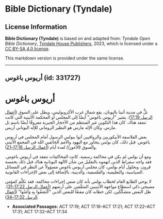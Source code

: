 # Bible Dictionary (Tyndale)

## License Information

**Bible Dictionary (Tyndale)** is based on and adapted from: _Tyndale Open Bible Dictionary_, [Tyndale House Publishers](https://tyndaleopenresources.com/), 2023, which is licensed under a [CC BY-SA 4.0 license](https://creativecommons.org/licenses/by-sa/4.0/legalcode.en).

This markdown version is provided under the same license.



--------------------------------

## أريوس باغوس (id: 331727)

أريوس باغوس
===========

تلٌّ في مدينة أثينا باليونان، يقع شمال غرب الأكروبوليس، ويطل على السوق ([أعمال الرسل 17:19](https://ref.ly/Acts17:19)). يشير "أريوس باغوس" أيضًا إلى المجلس أو المحكمة الأثينية التي كانت تنعقد هناك. كان هذا التكوين غير المنتظم من الأحجار الجيرية معروفًا أيضًا باسم تل مارس. وكان الإله مارس هو النظير الروماني للإله اليوناني آريس.

بعض الفلاسفة الأبيكوريين والرواقيين أتوا ببولس الرسول أمام المجلس في أريوس باغوس. قبل ذلك، كان بولس يتحاور مع اليهود والأمم الخائفين الله في المجمع الأثيني والسوق *(*الأغورا*)* لعدة أيام ([أعمال الرسل 17:16–21](https://ref.ly/Acts17:16-Acts17:21)).

ومع أن بولس لم يكن في محاكمة رسمية، كانت المحاكمات تنعقد في أريوس باغوس. فقد واجه سقراط الذين اتهموه بالتقليل من شأن الآلهة اليونانية هناك قبل ذلك بخمسة قرون. وبحلول أيام بولس، كان مجلس أريوس باغوس مسؤولاً عن النظر في المسائل السياسية، والتعليمية، والفلسفية، والدينية، بالإضافة إلى بعض الإجراءات القانونية.

لا يوحي الطابع العام لخطاب بولس بأنه كان ضمن إجراءات محاكمة. فقد تكلَّم كمؤمن مسيحي ذكي استطاع مواجهة الأثينيين المثقَّفين على أرضهم ([أعمال الرسل 17:22–31](https://ref.ly/Acts17:22-Acts17:31)). ظل البعض متشكِّكين، لكن خطابه كان مقنعًا للبعض الذين "ٱلْتَصَقُوا بِهِ وَآمَنُوا" ([أعمال الرسل 17:32–34](https://ref.ly/Acts17:32-Acts17:34)).

* **Associated Passages:** ACT 17:19; ACT 17:16–ACT 17:21; ACT 17:22–ACT 17:31; ACT 17:32–ACT 17:34

